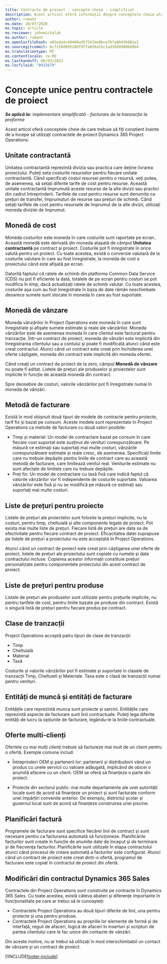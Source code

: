 ```yaml
---
title: Contracte de proiect - concepte cheie - simplificat
description: Acest articol oferă informații despre conceptele cheie ale contractelor de proiect.
author: rumant
ms.date: 10/07/2020
ms.topic: article
ms.reviewer: johnmichalak
ms.author: rumant
ms.openlocfilehash: e92edadc49469ad5f541be8bce7b7a8043b981e2
ms.sourcegitcommit: 6cfc50d89528df977a8f6a55c1ad39d99800d9b4
ms.translationtype: MT
ms.contentlocale: ro-RO
ms.lasthandoff: 06/03/2022
ms.locfileid: "8932679"
---
```

# <a name="concepts-unique-to-project-contracts"></a>Concepte unice pentru contractele de proiect

_**Se aplică la:** implementare simplificată - facturare de la tranzacție la proforma_



Acest articol oferă conceptele cheie de care trebuie să fiți conștient înainte de a începe să utilizați contractele de proiect Dynamics 365 Project Operations:

## <a name="contracting-unit"></a>Unitate contractantă

Unitatea contractantă reprezintă divizia sau practica care deține livrarea proiectului. Puteți seta costurile resurselor pentru fiecare unitate contractantă. Când specificați costul resursei pentru o resursă, veți putea, de asemenea, să setați diferite tarife de cost pentru resurse. Această unitate contractantă împrumută aceste resurse de la alte divizii sau practici din cadrul întreprinderii. Tarifele de cost pentru resurse sunt denumite ca prețuri de transfer, împrumuturi de resurse sau prețuri de schimb. Când setați tarifele de cost pentru resursele de împrumut de la alte divizii, utilizați moneda diviziei de împrumut.

## <a name="cost-currency"></a>Monedă de cost

Moneda costurilor este moneda în care costurile sunt raportate pe ecran.. Această monedă este derivată din moneda atașată de câmpul **Unitatea contractantă** pe contract și proiect. Costurile pot fi înregistrate în orice valută pentru un proiect. Cu toate acestea, există o conversie valutară de la costurile valutare în care au fost înregistrate, la moneda de cost a proiectului când este afișată pe ecran.

Datorită faptului că ratele de schimb din platforma Common Data Service (CDS) nu pot fi eficiente la dată, totalele de pe ecran pentru costuri se pot modifica în timp, dacă actualizați ratele de schimb valutar. Cu toate acestea, costurile așa cum au fost înregistrate în baza de date rămân neschimbate deoarece sumele sunt stocate în moneda în care au fost suportate.

## <a name="sales-currency"></a>Monedă de vânzare

Moneda vânzărilor în Project Operations este moneda în care sunt înregistrate și afișate sumele estimate și reale ale vânzărilor. Moneda vânzărilor este de asemenea moneda în care clientul este facturat pentru tranzacție. Într-un contract de proiect, moneda de vânzări este implicită din înregistrarea clientului sau a contului și poate fi modificată atunci când este creat contractul. Atunci când un contract este creat prin închiderea unei oferte câștigate, moneda din contract este implicită din moneda ofertei.

Când creați un contract de proiect de la zero, câmpul **Monedă de vânzare** nu poate fi editat. Listele de prețuri ale produselor și proiectelor sunt implicite în funcție de această monedă din contract.

Spre deosebire de costuri, valorile vânzărilor pot fi înregistrate numai în moneda de vânzări.

## <a name="billing-method"></a>Metodă de facturare

Există în mod obișnuit două tipuri de modele de contracte pentru proiecte, tarif fix și bazat pe consum. Aceste modele sunt reprezentate în Project Operations ca metode de facturare cu două valori posibile:

- Timp și material: Un model de contractare bazat pe consum în care fiecare cost suportat este susținut de venituri corespunzătoare. Pe măsură ce estimați sau suportați mai multe costuri, vânzările corespunzătoare estimate și reale cresc, de asemenea. Specificați limite care nu trebuie depășite pentru liniile de contract care au această metodă de facturare, care limitează venitul real. Veniturile estimate nu sunt afectate de limitele care nu trebuie depășite.
- Preț fix: Un model de contractare cu taxă fixă care indică faptul că valorile vânzărilor vor fi independente de costurile suportate. Valoarea vânzărilor este fixă și nu se modifică pe măsură ce estimați sau suportați mai multe costuri.

## <a name="project-price-lists"></a>Liste de prețuri pentru proiecte

Listele de prețuri ale proiectelor sunt folosite la prețuri implicite, nu la costuri, pentru timp, cheltuială și alte componente legate de proiect. Pot exista mai multe liste de prețuri. Fiecare listă de prețuri are data sa de efectivitate pentru fiecare contract de proiect. Eficacitatea datei suprapuse pe listele de prețuri a proiectului nu este acceptată în Project Operations.

Atunci când un contract de proiect este creat prin câștigarea unei oferte de proiect, listele de prețuri ale proiectului sunt copiate cu numele și data contractului incluse. Copierea acestor informații constituie prețuri personalizate pentru componentele proiectului din acest contract de proiect.

## <a name="product-price-lists"></a>Liste de prețuri pentru produse

Listele de prețuri ale produselor sunt utilizate pentru prețurile implicite, nu pentru tarifele de cost, pentru liniile bazate pe produse din contract. Există o singură listă de prețuri pentru fiecare produs pe contract.

## <a name="transaction-classes"></a>Clase de tranzacții

Project Operations acceptă patru tipuri de clase de tranzacții:

- Timp
- Cheltuială
- Material
- Taxă

Costurile și valorile vânzărilor pot fi estimate și suportate în clasele de tranzacții Timp, Cheltuieli și Materiale. Taxa este o clasă de tranzacții numai pentru venituri.

## <a name="work-entities-and-billing-entities"></a>Entități de muncă și entități de facturare

Entitățile care reprezintă munca sunt proiecte și sarcini. Entitățile care reprezintă aspecte de facturare sunt linii contractuale. Puteți lega diferite entități de lucru la opțiunile de facturare, legându-le la liniile contractuale.

## <a name="multi-customer-deals"></a>Oferte multi-clienți

Ofertele cu mai mulți clienți trebuie să factureze mai mult de un client pentru o ofertă. Exemple comune includ:

- Întreprinderi OEM și partenerii lor: partenerii și distribuitorii vând un produs cu unele servicii cu valoare adăugată, implicând de obicei o anumită afacere cu un client. OEM se oferă să finanțeze o parte din proiect. 

- Proiecte din sectorul public: mai multe departamente ale unei autorități locale sunt de acord să finanțeze un proiect și sunt facturate conform unei împărțiri convenite anterior. De exemplu, districtul școlar și guvernul local sunt de acord să finanțeze construirea unei piscine.

## <a name="invoice-schedules"></a>Planificări factură

Programele de facturare sunt specifice fiecărei linii de contract și sunt necesare pentru ca facturarea automată să funcționeze. Planificările facturilor sunt create în funcție de anumite date de început și de terminare și de frecvența facturilor. Planificările sunt utilizate în etapa contractului atunci când procesul de creare automată a facturilor este configurat. Atunci când un contract de proiect este creat dintr-o ofertă, programul de facturare este copiat în contractul de proiect din ofertă.

## <a name="changes-from-the-dynamics-365-sales-contract"></a>Modificări din contractul Dynamics 365 Sales

Contractele din Project Operations sunt construite pe contracte în Dynamics 365 Sales. Cu toate acestea, există câteva abateri și diferențe importante în funcționalitate pe care ar trebui să le cunoașteți:

- Contractele Project Operations au două tipuri diferite de linii, una pentru proiecte și una pentru produse.
- Contractele Project Operations au propriile lor elemente de formă și de interfață, reguli de afaceri, logică de afaceri în inserturi și scripturi de partea clientului care le fac unice din contacte de vânzări.

Din aceste motive, nu ar trebui să utilizați în mod interschimbabil un contact de vânzare și un contract de proiect.


[!INCLUDE[footer-include](../../includes/footer-banner.md)]
